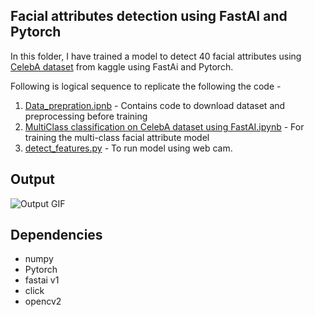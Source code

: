 ## Facial attributes detection using FastAI and Pytorch

In this folder, I have trained a model to detect 40 facial attributes using [CelebA dataset](https://www.kaggle.com/jessicali9530/celeba-dataset) from kaggle using FastAi and Pytorch.

Following is logical sequence to replicate the following the code -
1) [Data_prepration.ipnb](https://nbviewer.jupyter.org/github/aayushmnit/Deep_learning_explorations/blob/master/7_Facial_attributes_fastai_opencv/Data_prepration.ipynb) - Contains code to download dataset and preprocessing before training
2) [MultiClass classification on CelebA dataset using FastAI.ipynb](https://nbviewer.jupyter.org/github/aayushmnit/Deep_learning_explorations/blob/master/7_Facial_attributes_fastai_opencv/MultiClass%20classification%20on%20CelebA%20dataset%20using%20FastAI.ipynb) - For training the multi-class facial attribute model
3) [detect_features.py](https://github.com/aayushmnit/Deep_learning_explorations/blob/master/7_Facial_attributes_fastai_opencv/detect_features.py) - To run model using web cam.

## Output
![Output GIF](https://github.com/aayushmnit/Deep_learning_explorations/blob/master/7_Facial_attributes_fastai_opencv/output.gif?raw=true)

## Dependencies
- numpy
- Pytorch
- fastai v1
- click
- opencv2